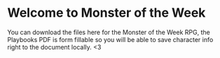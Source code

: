 # Welcome to Monster of the Week

You can download the files here for the Monster of the Week RPG, the Playbooks PDF is form fillable so you will be able to save character info right to the document locally. <3
